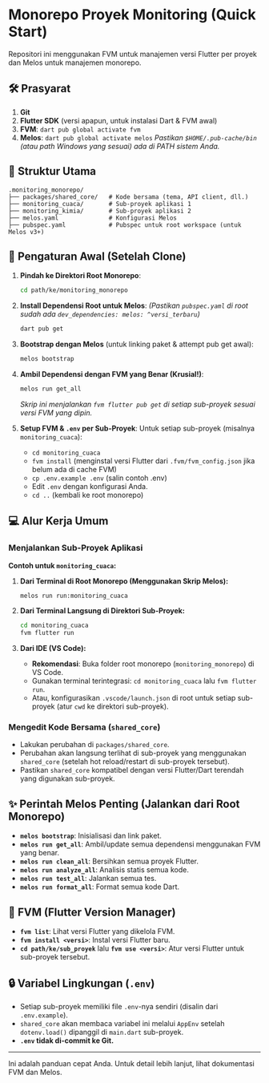 # Monorepo Proyek Monitoring (Quick Start)

Repositori ini menggunakan FVM untuk manajemen versi Flutter per proyek dan Melos untuk manajemen monorepo.

## 🛠️ Prasyarat

1. **Git**
2. **Flutter SDK** (versi apapun, untuk instalasi Dart & FVM awal)
3. **FVM**: `dart pub global activate fvm`
4. **Melos**: `dart pub global activate melos`
    *Pastikan `$HOME/.pub-cache/bin` (atau path Windows yang sesuai) ada di PATH sistem Anda.*

## 📁 Struktur Utama
    .monitoring_monorepo/
    ├── packages/shared_core/   # Kode bersama (tema, API client, dll.)
    ├── monitoring_cuaca/       # Sub-proyek aplikasi 1
    ├── monitoring_kimia/       # Sub-proyek aplikasi 2
    ├── melos.yaml              # Konfigurasi Melos
    ├── pubspec.yaml            # Pubspec untuk root workspace (untuk Melos v3+)

## 🚀 Pengaturan Awal (Setelah Clone)

1. **Pindah ke Direktori Root Monorepo**:

    ```bash
    cd path/ke/monitoring_monorepo
    ```

2. **Install Dependensi Root untuk Melos**:
    *(Pastikan `pubspec.yaml` di root sudah ada `dev_dependencies: melos: ^versi_terbaru`)*

    ```bash
    dart pub get
    ```

3. **Bootstrap dengan Melos** (untuk linking paket & attempt pub get awal):

    ```bash
    melos bootstrap
    ```

4. **Ambil Dependensi dengan FVM yang Benar (Krusial!)**:

    ```bash
    melos run get_all
    ```

    *Skrip ini menjalankan `fvm flutter pub get` di setiap sub-proyek sesuai versi FVM yang dipin.*

5. **Setup FVM & `.env` per Sub-Proyek**:
    Untuk setiap sub-proyek (misalnya `monitoring_cuaca`):
    * `cd monitoring_cuaca`
    * `fvm install` (menginstal versi Flutter dari `.fvm/fvm_config.json` jika belum ada di cache FVM)
    * `cp .env.example .env` (salin contoh .env)
    * Edit `.env` dengan konfigurasi Anda.
    * `cd ..` (kembali ke root monorepo)

## 💻 Alur Kerja Umum

### Menjalankan Sub-Proyek Aplikasi

**Contoh untuk `monitoring_cuaca`:**

1. **Dari Terminal di Root Monorepo (Menggunakan Skrip Melos):**

    ```bash
    melos run run:monitoring_cuaca
    ```

2. **Dari Terminal Langsung di Direktori Sub-Proyek:**

    ```bash
    cd monitoring_cuaca
    fvm flutter run
    ```

3. **Dari IDE (VS Code):**
    * **Rekomendasi**: Buka folder root monorepo (`monitoring_monorepo`) di VS Code.
    * Gunakan terminal terintegrasi: `cd monitoring_cuaca` lalu `fvm flutter run`.
    * Atau, konfigurasikan `.vscode/launch.json` di root untuk setiap sub-proyek (atur `cwd` ke direktori sub-proyek).

### Mengedit Kode Bersama (`shared_core`)

* Lakukan perubahan di `packages/shared_core`.
* Perubahan akan langsung terlihat di sub-proyek yang menggunakan `shared_core` (setelah hot reload/restart di sub-proyek tersebut).
* Pastikan `shared_core` kompatibel dengan versi Flutter/Dart terendah yang digunakan sub-proyek.

## ✨ Perintah Melos Penting (Jalankan dari Root Monorepo)

* **`melos bootstrap`**: Inisialisasi dan link paket.
* **`melos run get_all`**: Ambil/update semua dependensi menggunakan FVM yang benar.
* **`melos run clean_all`**: Bersihkan semua proyek Flutter.
* **`melos run analyze_all`**: Analisis statis semua kode.
* **`melos run test_all`**: Jalankan semua tes.
* **`melos run format_all`**: Format semua kode Dart.

## 🔑 FVM (Flutter Version Manager)

* **`fvm list`**: Lihat versi Flutter yang dikelola FVM.
* **`fvm install <versi>`**: Instal versi Flutter baru.
* **`cd path/ke/sub_proyek`** lalu **`fvm use <versi>`**: Atur versi Flutter untuk sub-proyek tersebut.

## 🔒 Variabel Lingkungan (`.env`)

* Setiap sub-proyek memiliki file `.env`-nya sendiri (disalin dari `.env.example`).
* `shared_core` akan membaca variabel ini melalui `AppEnv` setelah `dotenv.load()` dipanggil di `main.dart` sub-proyek.
* **`.env` tidak di-commit ke Git.**

---
Ini adalah panduan cepat Anda. Untuk detail lebih lanjut, lihat dokumentasi FVM dan Melos.
